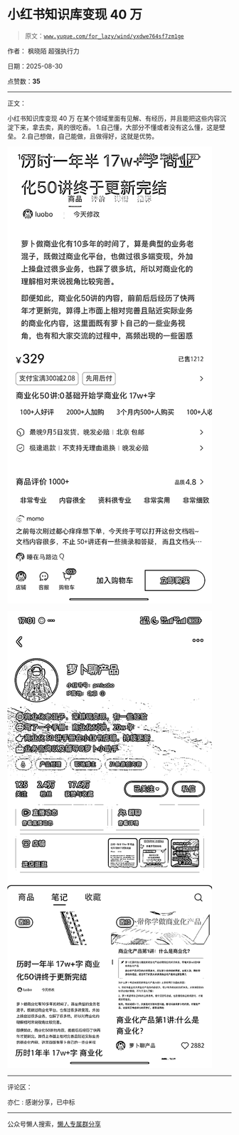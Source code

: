 # 小红书知识库变现 40 万

> 原文：[`www.yuque.com/for_lazy/wind/yxdwe764sf7zm1ge`](https://www.yuque.com/for_lazy/wind/yxdwe764sf7zm1ge)

作者： 枫晓陌 超强执行力

日期：2025-08-30

点赞数：**35**

* * *

正文：

小红书知识库变现 40 万 在某个领域里面有见解、有经历，并且能把这些内容沉淀下来，拿去卖，真的很吃香。 1.自己懂，大部分不懂或者没有这么懂，这是壁垒。
2.自己想做，自己能做，且做得好，这就是优势。

![](img/0cad601e03e5687cd780e44557ad55bb.png "None")

![](img/ca4327a995765db8e642cd4c5220b875.png "None")

* * *

评论区：

亦仁 : 感谢分享，已中标

* * *

公众号懒人搜索，[懒人专属群分享](https://lazybook.fun/#/blog/group)